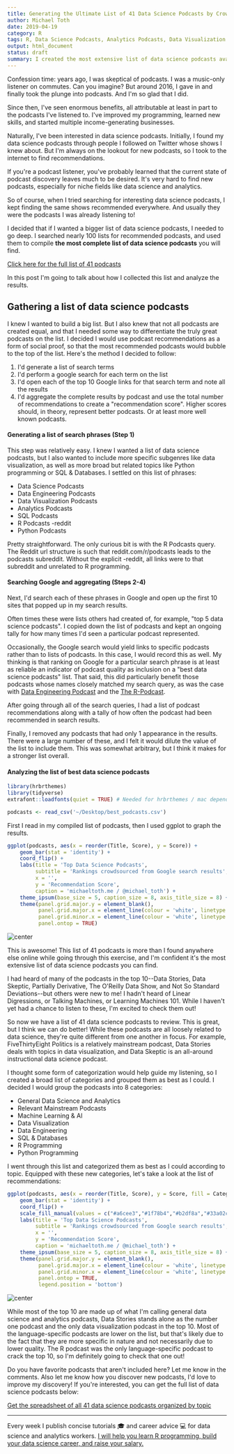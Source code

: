 ```yaml
---
title: Generating the Ultimate List of 41 Data Science Podcasts by Crowdsourcing Google Results
author: Michael Toth
date: 2019-04-19
category: R
tags: R, Data Science Podcasts, Analytics Podcasts, Data Visualization Podcasts, Machine Learning Podcasts
output: html_document
status: draft
summary: I created the most extensive list of data science podcasts available by crowdsourcing results from Google search into this my own ultimate list of 41 data science podcasts.
---
```




Confession time: years ago, I was skeptical of podcasts. I was a music-only listener on commutes. Can you imagine? But around 2016, I gave in and finally took the plunge into podcasts. And I'm so glad that I did. 

Since then, I've seen enormous benefits, all attributable at least in part to the podcasts I've listened to. I've improved my programming, learned new skills, and started multiple income-generating businesses.

Naturally, I've been interested in data science podcasts. Initially, I found my data science podcasts through people I followed on Twitter whose shows I knew about. But I'm always on the lookout for new podcasts, so I took to the internet to find recommendations.

If you're a podcast listener, you've probably learned that the current state of podcast discovery leaves much to be desired. It's very hard to find new podcasts, especially for niche fields like data science and analytics. 

So of course, when I tried searching for interesting data science podcasts, I kept finding the same shows recommended everywhere. And usually they were the podcasts I was already listening to! 

I decided that if I wanted a bigger list of data science podcasts, I needed to go deep. I searched nearly 100 lists for recommended podcasts, and used them to compile **the most complete list of data science podcasts** you will find. 

[Click here for the full list of 41 podcasts](https://mailchi.mp/d18f2f50ca14/data-science-podcasts)

In this post I'm going to talk about how I collected this list and analyze the results.

## Gathering a list of data science podcasts

I knew I wanted to build a big list. But I also knew that not all podcasts are created equal, and that I needed some way to differentiate the truly great podcasts on the list. I decided I would use podcast recommendations as a form of social proof, so that the most recommended podcasts would bubble to the top of the list. Here's the method I decided to follow:

1. I'd generate a list of search terms
2. I'd perform a google search for each term on the list
3. I'd open each of the top 10 Google links for that search term and note all the results
4. I'd aggregate the complete results by podcast and use the total number of recommendations to create a "recommendation score". Higher scores should, in theory, represent better podcasts. Or at least more well known podcasts.

#### Generating a list of search phrases (Step 1)

This step was relatively easy. I knew I wanted a list of data science podcasts, but I also wanted to include more specific subgenres like data visualization, as well as more broad but related topics like Python programming or SQL & Databases. I settled on this list of phrases:

* Data Science Podcasts
* Data Engineering Podcasts
* Data Visualization Podcasts
* Analytics Podcasts
* SQL Podcasts
* R Podcasts -reddit
* Python Podcasts

Pretty straightforward. The only curious bit is with the R Podcasts query. The Reddit url structure is such that reddit.com/r/podcasts leads to the podcasts subreddit. Without the explicit -reddit, all links were to that subreddit and unrelated to R programming.

#### Searching Google and aggregating (Steps 2-4)

Next, I'd search each of these phrases in Google and open up the first 10 sites that popped up in my search results.

Often times these were lists others had created of, for example, "top 5 data science podcasts". I copied down the list of podcasts and kept an ongoing tally for how many times I'd seen a particular podcast represented. 

Occasionally, the Google search would yield links to specific podcasts rather than to lists of podcasts. In this case, I would record this as well. My thinking is that ranking on Google for a particular search phrase is at least as reliable an indicator of podcast quality as inclusion on a "best data science podcasts" list. That said, this did particularly benefit those podcasts whose names closely matched my search query, as was the case with [Data Engineering Podcast](https://www.dataengineeringpodcast.com/) and the [The R-Podcast](https://r-podcast.org/).

After going through all of the search queries, I had a list of podcast recommendations along with a tally of how often the podcast had been recommended in search results.

Finally, I removed any podcasts that had only 1 appearance in the results. There were a large number of these, and I felt it would dilute the value of the list to include them. This was somewhat arbitrary, but I think it makes for a stronger list overall.

#### Analyzing the list of best data science podcasts


```r
library(hrbrthemes)
library(tidyverse)
extrafont::loadfonts(quiet = TRUE) # Needed for hrbrthemes / mac dependency issue

podcasts <- read_csv('~/Desktop/best_podcasts.csv')
```

First I read in my compiled list of podcasts, then I used ggplot to graph the results.


```r
ggplot(podcasts, aes(x = reorder(Title, Score), y = Score)) +
    geom_bar(stat = 'identity') +
    coord_flip() +
    labs(title = 'Top Data Science Podcasts',
         subtitle = 'Rankings crowdsourced from Google search results',
         x = '',
         y = 'Recommendation Score',
         caption = 'michaeltoth.me / @michael_toth') +
    theme_ipsum(base_size = 5, caption_size = 8, axis_title_size = 8) +
    theme(panel.grid.major.y = element_blank(),
          panel.grid.major.x = element_line(colour = 'white', linetype = 'dotted'),
          panel.grid.minor.x = element_line(colour = 'white', linetype = 'dotted'),
          panel.ontop = TRUE)
```

<img src="/figures/20190415_best_ds_podcasts/graph_podcasts-1.png" title="center" alt="center" style="display: block; margin: auto;" />

This is awesome! This list of 41 podcasts is more than I found anywhere else online while going through this exercise, and I'm confident it's the most extensive list of data science podcasts you can find. 

I had heard of many of the podcasts in the top 10--Data Stories, Data Skeptic, Partially Derivative, The O'Reilly Data Show, and Not So Standard Deviations--but others were new to me! I hadn't heard of Linear Digressions, or Talking Machines, or Learning Machines 101. While I haven't yet had a chance to listen to these, I'm excited to check them out!

So now we have a list of 41 data science podcasts to review. This is great, but I think we can do better! While these podcasts are all loosely related to data science, they're quite different from one another in focus. For example, FiveThirtyEight Politics is a relatively mainstream podcast, Data Stories deals with topics in data visualization, and Data Skeptic is an all-around instructional data science podcast. 

I thought some form of categorization would help guide my listening, so I created a broad list of categories and grouped them as best as I could. I decided I would group the podcasts into 8 categories:

* General Data Science and Analytics
* Relevant Mainstream Podcasts     
* Machine Learning & AI            
* Data Visualization               
* Data Engineering                 
* SQL & Databases                  
* R Programming                    
* Python Programming 

I went through this list and categorized them as best as I could according to topic. Equipped with these new categories, let's take a look at the list of recommendations: 


```r
ggplot(podcasts, aes(x = reorder(Title, Score), y = Score, fill = Category)) +
    geom_bar(stat = 'identity') +
    coord_flip() +
    scale_fill_manual(values = c("#a6cee3","#1f78b4","#b2df8a","#33a02c","#fb9a99","#e31a1c","#fdbf6f","#ff7f00")) +
    labs(title = 'Top Data Science Podcasts',
         subtitle = 'Rankings crowdsourced from Google search results',
         x = '',
         y = 'Recommendation Score',
         caption = 'michaeltoth.me / @michael_toth') +
    theme_ipsum(base_size = 5, caption_size = 8, axis_title_size = 8) +
    theme(panel.grid.major.y = element_blank(),
          panel.grid.major.x = element_line(colour = 'white', linetype = 'dotted'),
          panel.grid.minor.x = element_line(colour = 'white', linetype = 'dotted'),
          panel.ontop = TRUE,
          legend.position = 'bottom')
```

<img src="/figures/20190415_best_ds_podcasts/graph_podcasts_by_topic-1.png" title="center" alt="center" style="display: block; margin: auto;" />

While most of the top 10 are made up of what I'm calling general data science and analytics podcasts, Data Stories stands alone as the number one podcast and the only data visualization podcast in the top 10. Most of the language-specific podcasts are lower on the list, but that's likely due to the fact that they are more specific in nature and not necessarily due to lower quality. The R podcast was the only language-specific podcast to crack the top 10, so I'm definitely going to check that one out!

Do you have favorite podcasts that aren't included here? Let me know in the comments. Also let me know how you discover new podcasts, I'd love to improve my discovery! If you're interested, you can get the full list of data science podcasts below:

[Get the spreadsheet of all 41 data science podcasts organized by topic](https://mailchi.mp/d18f2f50ca14/data-science-podcasts)

------

Every week I publish concise tutorials 🎓 and career advice 💻 for data science and analytics workers. [I will help you learn R programming, build your data science career, and raise your salary.](http://eepurl.com/gmYioz)
